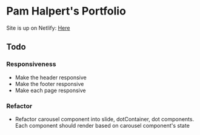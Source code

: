 # Pam Halpert's Portfolio

Site is up on Netlify: [Here](https://pamhalpert.netlify.com "Pam Halpert Portfolio")

## Todo
### Responsiveness
  * Make the header responsive
  * Make the footer responsive
  * Make each page responsive
### Refactor
  * Refactor carousel component into slide, dotContainer, dot components. Each component should render based on carousel component's state


